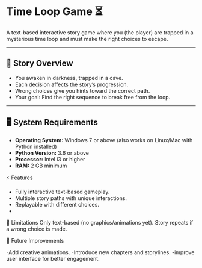 
# Time Loop Game ⏳

A text-based interactive story game where you (the player) are trapped in a mysterious time loop and must make the right choices to escape.

---

## 📖 Story Overview
- You awaken in darkness, trapped in a cave.
- Each decision affects the story’s progression.
- Wrong choices give you hints toward the correct path.
- Your goal: Find the right sequence to break free from the loop.

---

## 🖥️ System Requirements
- **Operating System:** Windows 7 or above (also works on Linux/Mac with Python installed)
- **Python Version:** 3.6 or above
- **Processor:** Intel i3 or higher
- **RAM:** 2 GB minimum

⚡ Features

- Fully interactive text-based gameplay.
- Multiple story paths with unique interactions.
- Replayable with different choices.
- 
📌 Limitations
Only text-based (no graphics/animations yet).
Story repeats if a wrong choice is made.

🔮 Future Improvements

-Add creative animations.
-Introduce new chapters and storylines.
-improve user interface for better engagement.

